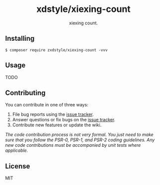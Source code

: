 <h1 align="center"> xdstyle/xiexing-count </h1>

<p align="center"> xiexing count.</p>


## Installing

```shell
$ composer require zxdstyle/xiexing-count -vvv
```

## Usage

TODO

## Contributing

You can contribute in one of three ways:

1. File bug reports using the [issue tracker](https://github.com//xdstyle/xiexing-count/issues).
2. Answer questions or fix bugs on the [issue tracker](https://github.com//xdstyle/xiexing-count/issues).
3. Contribute new features or update the wiki.

_The code contribution process is not very formal. You just need to make sure that you follow the PSR-0, PSR-1, and PSR-2 coding guidelines. Any new code contributions must be accompanied by unit tests where applicable._

## License

MIT
